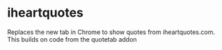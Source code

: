 iheartquotes
========

Replaces the new tab in Chrome to show quotes from iheartquotes.com.
This builds on code from the quotetab addon


